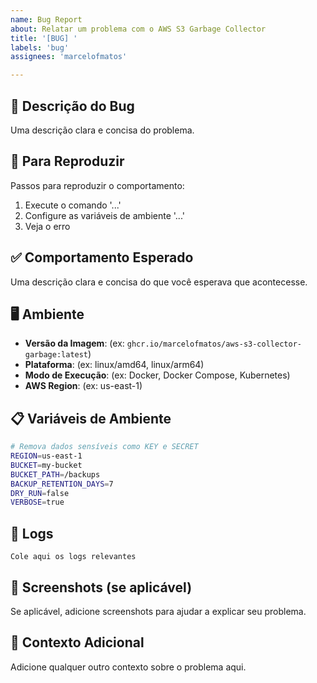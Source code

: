 ```yaml
---
name: Bug Report
about: Relatar um problema com o AWS S3 Garbage Collector
title: '[BUG] '
labels: 'bug'
assignees: 'marcelofmatos'

---
```


## 🐛 Descrição do Bug
Uma descrição clara e concisa do problema.

## 🔄 Para Reproduzir
Passos para reproduzir o comportamento:
1. Execute o comando '...'
2. Configure as variáveis de ambiente '...'
3. Veja o erro

## ✅ Comportamento Esperado
Uma descrição clara e concisa do que você esperava que acontecesse.

## 🖥️ Ambiente
- **Versão da Imagem**: (ex: `ghcr.io/marcelofmatos/aws-s3-collector-garbage:latest`)
- **Plataforma**: (ex: linux/amd64, linux/arm64)
- **Modo de Execução**: (ex: Docker, Docker Compose, Kubernetes)
- **AWS Region**: (ex: us-east-1)

## 📋 Variáveis de Ambiente
```bash
# Remova dados sensíveis como KEY e SECRET
REGION=us-east-1
BUCKET=my-bucket
BUCKET_PATH=/backups
BACKUP_RETENTION_DAYS=7
DRY_RUN=false
VERBOSE=true
```

## 📄 Logs
```
Cole aqui os logs relevantes
```

## 📸 Screenshots (se aplicável)
Se aplicável, adicione screenshots para ajudar a explicar seu problema.

## 🔗 Contexto Adicional
Adicione qualquer outro contexto sobre o problema aqui.